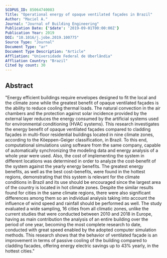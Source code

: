 ```yaml
---
SCOPUS_ID: 85064740083
Title: "Operational energy of opaque ventilated façades in Brazil"
Author: "Maciel A."
Journal: "Journal of Building Engineering"
Publication Date: {'$date': '2019-09-01T00:00:00Z'}
Publication Year: 2019
DOI: "10.1016/j.jobe.2019.100775"
Source Type: "Journal"
Document Type: "ar"
Document Type Description: "Article"
Affliation: "Universidade Federal de Uberlândia"
Affliation Country: "Brazil"
Cited by count: 30
---
```


## Abstract
"Energy efficient buildings require envelopes designed to fit the local and the climate zone while the greatest benefit of opaque ventilated façades is the ability to reduce cooling thermal loads. The natural convection in the air chambers and the protection against solar incidence provided by the external layer reduces the energy consumed by the artificial systems used for environmental conditioning (HVAC systems). This research investigates the energy benefit of opaque ventilated façades compared to cladding façades in multi-floor residential buildings located in nine climate zones, according to the Köeppen-Geiger classification, in Brazil. To this end, computational simulations using software from the same company, capable of automatically synchronizing the modeling data and energy analysis of a whole year were used. Also, the cost of implementing the system in different locations was determined in order to analyze the cost-benefit of the system against the yearly energy benefits. The greatest energy benefits, as well as the best cost-benefits, were found in the hottest regions, demonstrating that this system is relevant for the climate conditions in Brazil and its use should be encouraged since the largest area of the country is located in hot climate zones. Despite the similar results found for cities in the same climate regions, there were also significant differences among them so an individual analysis taking into account the influence of wind speed and rainfall should be performed as well. The study evaluated a wide sampling, 16 cities from all climatic zones, unlike the current studies that were conducted between 2010 and 2018 in Europe, having as main contribution the analysis of an entire building over the period of one year, becoming the most complete research to date, conducted with great speed enabled by the adopted computer simulation methods. This research shows that the behavior of ventilated façade is an improvement in terms of passive cooling of the building compared to cladding facades, offering energy electric savings up to 43% yearly, in the hottest cities."
